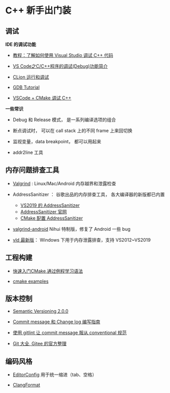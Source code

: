 # C++ 新手出门装

## 调试

**IDE 的调试功能**

- [教程：了解如何使用 Visual Studio 调试 C++ 代码](https://docs.microsoft.com/zh-cn/visualstudio/debugger/getting-started-with-the-debugger-cpp?view=vs-2019)

- [VS Code之C/C++程序的调试(Debug)功能简介](https://zhuanlan.zhihu.com/p/85273055)

- [CLion 运行和调试](https://www.jetbrains.com/zh-cn/clion/features/run-and-debug.html)

- [GDB Tutorial](http://www.gdbtutorial.com/)

- [VSCode + CMake 调试 C++](https://github.com/zchrissirhcz/cmake_examples/tree/master/vscode_example)

**一些常识**

- Debug 和 Release 模式， 是一系列编译选项的组合

- 断点调试时， 可以在 call stack 上的不同 frame 上来回切换

- 监视变量，data breakpoint， 都可以用起来

- addr2line 工具

## 内存问题排查工具

- [Valgrind](https://www.valgrind.org/) : Linux/Mac/Android 内存越界和泄露检查

- AddressSanitizer ： 谷歌出品的内存排查工具， 各大编译器的新版都已内置
    - [VS2019 的 AddressSanitizer](https://docs.microsoft.com/en-us/cpp/sanitizers/asan)
    - [AddressSanitizer 官网](https://github.com/google/sanitizers)
    - [CMake 配置 AddressSanitizer](https://github.com/zchrissirhcz/cmake_examples/tree/master/address_sanitizer_example)

- [valgrind-android](https://github.com/nihui/valgrind-android) Nihui 特制版，修复了 Android 一些 bug

- [vld 最新版](https://github.com/oneiric/vld)： Windows 下用于内存泄露排查，支持 VS2012~VS2019

## 工程构建

- [快速入门CMake,通过例程学习语法](https://sfumecjf.github.io/cmake-examples-Chinese/)

- [cmake examples](https://github.com/zchrissirhcz/cmake_examples)

## 版本控制

- [Semantic Versioning 2.0.0](https://semver.org/)

- [Commit message 和 Change log 编写指南](http://www.ruanyifeng.com/blog/2016/01/commit_message_change_log.html)

- [使用 gitlint 让 commit message 服从 conventional 规范](https://www.cnblogs.com/zjutzz/p/14277253.html)

- [Git 大全, Gitee 的官方整理](https://gitee.com/all-about-git)

## 编码风格

- [EditorConfig](https://editorconfig.org/) 用于统一缩进（tab、空格）

- [ClangFormat](https://clang.llvm.org/docs/ClangFormat.html)

